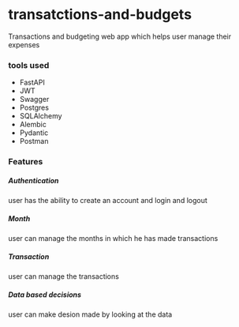 # transatctions-and-budgets
Transactions and budgeting web app which helps user manage their expenses 
### tools used

- FastAPI
- JWT
- Swagger
- Postgres
- SQLAlchemy
- Alembic
- Pydantic
- Postman

### Features
##### Authentication
user has the ability to create an account and login and logout
##### Month
user can manage the months in which he has made transactions
##### Transaction
user can manage the transactions
##### Data based decisions
user can make desion made by looking at the data
